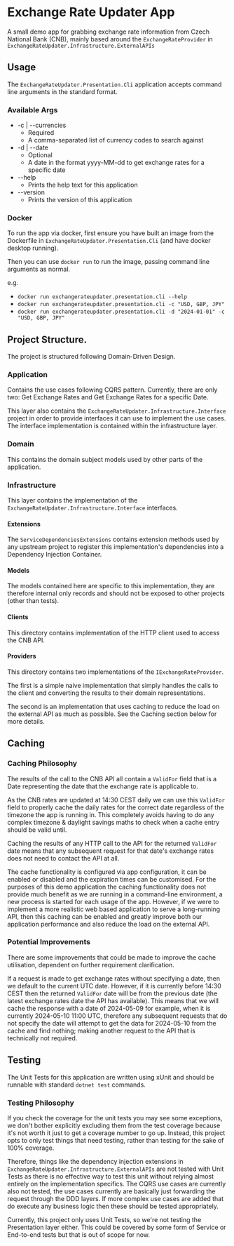 # Exchange Rate Updater App
A small demo app for grabbing exchange rate information from Czech National Bank (CNB), mainly based around the `ExchangeRateProvider` in `ExchangeRateUpdater.Infrastructure.ExternalAPIs`

## Usage
The `ExchangeRateUpdater.Presentation.Cli` application accepts command line arguments in the standard format.
### Available Args 

- -c | --currencies
  - Required
  - A comma-separated list of currency codes to search against
- -d | --date
  - Optional
  - A date in the format yyyy-MM-dd to get exchange rates for a specific date
- --help
  - Prints the help text for this application
- --version
  - Prints the version of this application

### Docker
To run the app via docker, first ensure you have built an image from the Dockerfile in `ExchangeRateUpdater.Presentation.Cli` (and have docker desktop running).

Then you can use `docker run` to run the image, passing command line arguments as normal.

e.g. 
- `docker run exchangerateupdater.presentation.cli --help`
- `docker run exchangerateupdater.presentation.cli -c "USD, GBP, JPY"`
- `docker run exchangerateupdater.presentation.cli -d "2024-01-01" -c "USD, GBP, JPY"`

## Project Structure.
The project is structured following Domain-Driven Design.

### Application
Contains the use cases following CQRS pattern. Currently, there are only two: Get Exchange Rates and Get Exchange Rates for a specific Date.

This layer also contains the `ExchangeRateUpdater.Infrastructure.Interface` project in order to provide interfaces it can use to implement the use cases. The interface implementation is contained within the infrastructure layer.
### Domain
This contains the domain subject models used by other parts of the application.

### Infrastructure
This layer contains the implementation of the `ExchangeRateUpdater.Infrastructure.Interface` interfaces.
#### Extensions
The `ServiceDependenciesExtensions` contains extension methods used by any upstream project to register this implementation's dependencies into a Dependency Injection Container.
#### Models
The models contained here are specific to this implementation, they are therefore internal only records and should not be exposed to other projects (other than tests).
#### Clients
This directory contains implementation of the HTTP client used to access the CNB API.
#### Providers
This directory contains two implementations of the `IExchangeRateProvider`.

The first is a simple naive implementation that simply handles the calls to the client and converting the results to their domain representations.

The second is an implementation that uses caching to reduce the load on the external API as much as possible. See the Caching section below for more details.

## Caching
### Caching Philosophy
The results of the call to the CNB API all contain a `ValidFor` field that is a Date representing the date that the exchange rate is applicable to.

As the CNB rates are updated at 14:30 CEST daily we can use this `ValidFor` field to properly cache the daily rates for the correct date regardless of the timezone the app is running in. This completely avoids having to do any complex timezone & daylight savings maths to check when a cache entry should be valid until.

Caching the results of any HTTP call to the API for the returned `ValidFor` date means that any subsequent request for that date's exchange rates does not need to contact the API at all.

The cache functionality is configured via app configuration, it can be enabled or disabled and the expiration times can be customised.
For the purposes of this demo application the caching functionality does not provide much benefit as we are running in a command-line environment, a new process is started for each usage of the app.
However, if we were to implement a more realistic web based application to serve a long-running API, then this caching can be enabled and greatly improve both our application performance and also reduce the load on the external API.

### Potential Improvements
There are some improvements that could be made to improve the cache utilisation, dependent on further requirement clarification.

If a request is made to get exchange rates without specifying a date, then we default to the current UTC date. However, if it is currently before 14:30 CEST then the returned `ValidFor` date will be from the previous date (the latest exchange rates date the API has available).
This means that we will cache the response with a date of 2024-05-09 for example, when it is currently 2024-05-10 11:00 UTC, therefore any subsequent requests that do not specify the date will attempt to get the data for 2024-05-10 from the cache and find nothing; making another request to the API that is technically not required.

## Testing
The Unit Tests for this application are written using xUnit and should be runnable with standard `dotnet test` commands.
### Testing Philosophy
If you check the coverage for the unit tests you may see some exceptions, we don't bother explicitly excluding them from the test coverage because it's not worth it just to get a coverage number to go up.
Instead, this project opts to only test things that need testing, rather than testing for the sake of 100% coverage.

Therefore, things like the dependency injection extensions in `ExchangeRateUpdater.Infrastructure.ExternalAPIs` are not tested with Unit Tests as there is no effective way to test this unit without relying almost entirely on the implementation specifics.
The CQRS use cases are currently also not tested, the use cases currently are basically just forwarding the request through the DDD layers. If more complex use cases are added that do execute any business logic then these should be tested appropriately.

Currently, this project only uses Unit Tests, so we're not testing the Presentation layer either.
This could be covered by some form of Service or End-to-end tests but that is out of scope for now.

